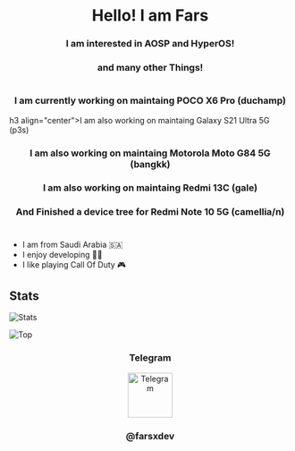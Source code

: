 <h1 align="center">Hello! I am Fars</h1>
<h3 align="center">I am interested in AOSP and HyperOS!</h3>
<h3 align="center">and many other Things!</h1>
<h1 align="center"></h1>
<h3 align="center">I am currently working on maintaing POCO X6 Pro (duchamp) </h3>
h3 align="center">I am also working on maintaing Galaxy S21 Ultra 5G (p3s) </h3>
<h3 align="center">I am also working on maintaing Motorola Moto G84 5G (bangkk) </h3>
<h3 align="center">I am also working on maintaing Redmi 13C (gale) </h3>
<h3 align="center">And Finished a device tree for Redmi Note 10 5G (camellia/n) </h1>
<h1 align="center"></h1>

- I am from Saudi Arabia 🇸🇦
- I enjoy developing 👨‍💻
- I like playing Call Of Duty 🎮


## Stats

![Stats](https://github-readme-stats.vercel.app/api?username=farsxdev&show_icons=true&theme=onedark&count_private=true)

![Top](https://github-readme-stats.vercel.app/api/top-langs/?username=farsxdev&layout=compact&theme=onedark&count_private=true)

<h3 align="center">Telegram</h3>

<div align="center" href="https://t.me/farsxdev" target="_blank">
  <img src="https://upload.wikimedia.org/wikipedia/commons/thumb/8/83/Telegram_2019_Logo.svg/2048px-Telegram_2019_Logo.svg.png" width="80" height="80" alt="Telegram"/>
</div>
<h3 align="center">@farsxdev</h3>
